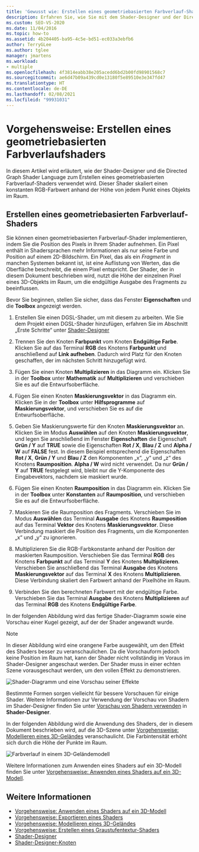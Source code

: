 ```yaml
---
title: 'Gewusst wie: Erstellen eines geometriebasierten Farbverlauf-Shaders'
description: Erfahren Sie, wie Sie mit dem Shader-Designer und der Directed Graph Shader Language (DGSL) einen geometriebasierten Farbverlauf-Shader erstellen, der einen konstanten RGB-Farbwert skaliert.
ms.custom: SEO-VS-2020
ms.date: 11/04/2016
ms.topic: how-to
ms.assetid: 4b204405-ba95-4c5e-bd51-ec033a3ebfb6
author: TerryGLee
ms.author: tglee
manager: jmartens
ms.workload:
- multiple
ms.openlocfilehash: 4f3814eabb38e205acedd6bd2b00fd98901568c7
ms.sourcegitcommit: ae6d47b09a439cd0e13180f5e89510e3e347fd47
ms.translationtype: HT
ms.contentlocale: de-DE
ms.lasthandoff: 02/08/2021
ms.locfileid: "99931031"
---
```

# <a name="how-to-create-a-geometry-based-gradient-shader"></a>Vorgehensweise: Erstellen eines geometriebasierten Farbverlaufshaders

In diesem Artikel wird erläutert, wie der Shader-Designer und die Directed Graph Shader Language zum Erstellen eines geometriebasierten Farbverlauf-Shaders verwendet wird. Dieser Shader skaliert einen konstanten RGB-Farbwert anhand der Höhe von jedem Punkt eines Objekts im Raum.

## <a name="create-a-geometry-based-gradient-shader"></a>Erstellen eines geometriebasierten Farbverlauf-Shaders

Sie können einen geometriebasierten Farbverlauf-Shader implementieren, indem Sie die Position des Pixels in Ihrem Shader aufnehmen. Ein Pixel enthält in Shadersprachen mehr Informationen als nur seine Farbe und Position auf einem 2D-Bildschirm. Ein Pixel, das als ein *Fragment* in manchen Systemen bekannt ist, ist eine Auflistung von Werten, das die Oberfläche beschreibt, die einem Pixel entspricht. Der Shader, der in diesem Dokument beschrieben wird, nutzt die Höhe der einzelnen Pixel eines 3D-Objekts im Raum, um die endgültige Ausgabe des Fragments zu beeinflussen.

Bevor Sie beginnen, stellen Sie sicher, dass das Fenster **Eigenschaften** und die **Toolbox** angezeigt werden.

1. Erstellen Sie einen DGSL-Shader, um mit diesem zu arbeiten. Wie Sie dem Projekt einen DGSL-Shader hinzufügen, erfahren Sie im Abschnitt „Erste Schritte“ unter [Shader-Designer](../designers/shader-designer.md)

2. Trennen Sie den Knoten **Farbpunkt** vom Knoten **Endgültige Farbe**. Klicken Sie auf das Terminal **RGB** des Knotens **Farbpunkt** und anschließend auf **Link aufheben**. Dadurch wird Platz für den Knoten geschaffen, der im nächsten Schritt hinzugefügt wird.

3. Fügen Sie einen Knoten **Multiplizieren** in das Diagramm ein. Klicken Sie in der **Toolbox** unter **Mathematik** auf **Multiplizieren** und verschieben Sie es auf die Entwurfsoberfläche.

4. Fügen Sie einen Knoten **Maskierungsvektor** in das Diagramm ein. Klicken Sie in der **Toolbox** unter **Hilfsprogramme** auf **Maskierungsvektor**, und verschieben Sie es auf die Entwurfsoberfläche.

5. Geben Sie Maskierungswerte für den Knoten **Maskierungsvektor** an. Klicken Sie im Modus **Auswählen** auf den Knoten **Maskierungsvektor**, und legen Sie anschließend im Fenster **Eigenschaften** die Eigenschaft **Grün / Y** auf **TRUE** sowie die Eigenschaften **Rot / X**, **Blau / Z** und **Alpha / W** auf **FALSE** fest. In diesem Beispiel entsprechend die Eigenschaften **Rot / X**, **Grün / Y** und **Blau / Z** den Komponenten „x“, „y“ und „z“ des Knotens **Raumposition**. **Alpha / W** wird nicht verwendet. Da nur **Grün / Y** auf **TRUE** festgelegt wird, bleibt nur die Y-Komponente des Eingabevektors, nachdem sie maskiert wurde.

6. Fügen Sie einen Knoten **Raumposition** in das Diagramm ein. Klicken Sie in der **Toolbox** unter **Konstanten** auf **Raumposition**, und verschieben Sie es auf die Entwurfsoberfläche.

7. Maskieren Sie die Raumposition des Fragments. Verschieben Sie im Modus **Auswählen** das Terminal **Ausgabe** des Knotens **Raumposition** auf das Terminal **Vektor** des Knotens **Maskierungsvektor**. Diese Verbindung maskiert die Position des Fragments, um die Komponenten „x“ und „y“ zu ignorieren.

8. Multiplizieren Sie die RGB-Farbkonstante anhand der Position der maskierten Raumposition. Verschieben Sie das Terminal **RGB** des Knotens **Farbpunkt** auf das Terminal **Y** des Knotens **Multiplizieren**. Verschieben Sie anschließend das Terminal **Ausgabe** des Knotens **Maskierungsvektor** auf das Terminal **X** des Knotens **Multiplizieren**. Diese Verbindung skaliert den Farbwert anhand der Pixelhöhe im Raum.

9. Verbinden Sie den berechneten Farbwert mit der endgültige Farbe. Verschieben Sie das Terminal **Ausgabe** des Knotens **Multiplizieren** auf das Terminal **RGB** des Knotens **Endgültige Farbe**.

In der folgenden Abbildung wird das fertige Shader-Diagramm sowie eine Vorschau einer Kugel gezeigt, auf der der Shader angewandt wurde.

> [!NOTE]
> In dieser Abbildung wird eine orangene Farbe ausgewählt, um den Effekt des Shaders besser zu veranschaulichen. Da die Vorschauform jedoch keine Position im Raum hat, kann der Shader nicht vollständig im Voraus im Shader-Designer angeschaut werden. Der Shader muss in einer echten Szene vorausgeschaut werden, um den vollen Effekt zu demonstrieren.

![Shader-Diagramm und eine Vorschau seiner Effekte](../designers/media/digit-gradient-effect-graph.png)

Bestimmte Formen sorgen vielleicht für bessere Vorschauen für einige Shader. Weitere Informationen zur Verwendung der Vorschau von Shadern im Shader-Designer finden Sie unter [Vorschau von Shadern verwenden](../designers/shader-designer.md) in **Shader-Designer**.

In der folgenden Abbildung wird die Anwendung des Shaders, der in diesem Dokument beschrieben wird, auf die 3D-Szene unter [Vorgehensweise: Modellieren eines 3D-Geländes](../designers/how-to-model-3-d-terrain.md) veranschaulicht. Die Farbintensität erhöht sich durch die Höhe der Punkte im Raum.

![Farbverlauf in einem 3D-Geländemodell](../designers/media/digit-gradient-effect-result.png)

Weitere Informationen zum Anwenden eines Shaders auf ein 3D-Modell finden Sie unter [Vorgehensweise: Anwenden eines Shaders auf ein 3D-Modell](../designers/how-to-apply-a-shader-to-a-3-d-model.md).

## <a name="see-also"></a>Weitere Informationen

- [Vorgehensweise: Anwenden eines Shaders auf ein 3D-Modell](../designers/how-to-apply-a-shader-to-a-3-d-model.md)
- [Vorgehensweise: Exportieren eines Shaders](../designers/how-to-export-a-shader.md)
- [Vorgehensweise: Modellieren eines 3D-Geländes](../designers/how-to-model-3-d-terrain.md)
- [Vorgehensweise: Erstellen eines Graustufentextur-Shaders](../designers/how-to-create-a-grayscale-texture-shader.md)
- [Shader-Designer](../designers/shader-designer.md)
- [Shader-Designer-Knoten](../designers/shader-designer-nodes.md)
